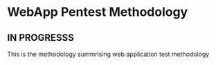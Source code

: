 # WebApp Pentest Methodology

## IN PROGRESSS
This is the methodology summrising web application test methodology
